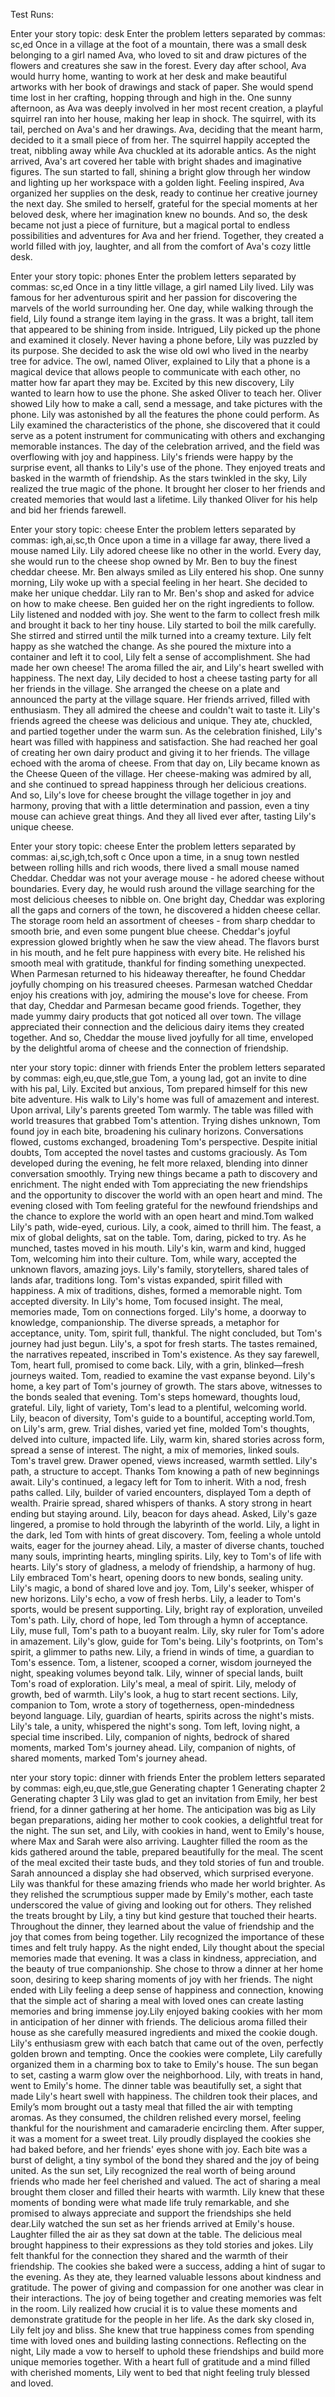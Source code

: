 Test Runs:

Enter your story topic: desk
Enter the problem letters separated by commas: sc,ed
Once in a village at the foot of a mountain, there was a small desk belonging to a girl named Ava, who loved to sit and draw pictures of the flowers and creatures she saw in the forest. Every day after school, Ava would hurry home, wanting to work at her desk and make beautiful artworks with her book of drawings and stack of paper. She would spend time lost in her crafting, hopping through and high in the. One sunny afternoon, as Ava was deeply involved in her most recent creation, a playful squirrel ran into her house, making her leap in shock. The squirrel, with its tail, perched on Ava's and her drawings. Ava, deciding that the meant harm, decided to it a small piece of from her. The squirrel happily accepted the treat, nibbling away while Ava chuckled at its adorable antics. As the night arrived, Ava's art covered her table with bright shades and imaginative figures. The sun started to fall, shining a bright glow through her window and lighting up her workspace with a golden light. Feeling inspired, Ava organized her supplies on the desk, ready to continue her creative journey the next day. She smiled to herself, grateful for the special moments at her beloved desk, where her imagination knew no bounds. And so, the desk became not just a piece of furniture, but a magical portal to endless possibilities and adventures for Ava and her friend. Together, they created a world filled with joy, laughter, and all from the comfort of Ava's cozy little desk.


Enter your story topic: phones
Enter the problem letters separated by commas: sc,ed
Once in a tiny little village, a girl named Lily lived. Lily was famous for her adventurous spirit and her passion for discovering the marvels of the world surrounding her. One day, while walking through the field, Lily found a strange item laying in the grass. It was a bright, tall item that appeared to be shining from inside. Intrigued, Lily picked up the phone and examined it closely. Never having a phone before, Lily was puzzled by its purpose. She decided to ask the wise old owl who lived in the nearby tree for advice. The owl, named Oliver, explained to Lily that a phone is a magical device that allows people to communicate with each other, no matter how far apart they may be. Excited by this new discovery, Lily wanted to learn how to use the phone. She asked Oliver to teach her. Oliver showed Lily how to make a call, send a message, and take pictures with the phone. Lily was astonished by all the features the phone could perform. As Lily examined the characteristics of the phone, she discovered that it could serve as a potent instrument for communicating with others and exchanging memorable instances. The day of the celebration arrived, and the field was overflowing with joy and happiness. Lily's friends were happy by the surprise event, all thanks to Lily's use of the phone. They enjoyed treats and basked in the warmth of friendship. As the stars twinkled in the sky, Lily realized the true magic of the phone. It brought her closer to her friends and created memories that would last a lifetime. Lily thanked Oliver for his help and bid her friends farewell.


Enter your story topic: cheese
Enter the problem letters separated by commas: igh,ai,sc,th
Once upon a time in a village far away, there lived a mouse named Lily. Lily adored cheese like no other in the world. Every day, she would run to the cheese shop owned by Mr. Ben to buy the finest cheddar cheese. Mr. Ben always smiled as Lily entered his shop. One sunny morning, Lily woke up with a special feeling in her heart. She decided to make her unique cheddar. Lily ran to Mr. Ben's shop and asked for advice on how to make cheese. Ben guided her on the right ingredients to follow. Lily listened and nodded with joy. She went to the farm to collect fresh milk and brought it back to her tiny house. Lily started to boil the milk carefully. She stirred and stirred until the milk turned into a creamy texture. Lily felt happy as she watched the change. As she poured the mixture into a container and left it to cool, Lily felt a sense of accomplishment. She had made her own cheese! The aroma filled the air, and Lily's heart swelled with happiness. The next day, Lily decided to host a cheese tasting party for all her friends in the village. She arranged the cheese on a plate and announced the party at the village square. Her friends arrived, filled with enthusiasm. They all admired the cheese and couldn't wait to taste it. Lily's friends agreed the cheese was delicious and unique. They ate, chuckled, and partied together under the warm sun. As the celebration finished, Lily's heart was filled with happiness and satisfaction. She had reached her goal of creating her own dairy product and giving it to her friends. The village echoed with the aroma of cheese. From that day on, Lily became known as the Cheese Queen of the village. Her cheese-making was admired by all, and she continued to spread happiness through her delicious creations. And so, Lily's love for cheese brought the village together in joy and harmony, proving that with a little determination and passion, even a tiny mouse can achieve great things. And they all lived ever after, tasting Lily's unique cheese.


Enter your story topic: cheese
Enter the problem letters separated by commas: ai,sc,igh,tch,soft c
Once upon a time, in a snug town nestled between rolling hills and rich woods, there lived a small mouse named Cheddar. Cheddar was not your average mouse - he adored cheese without boundaries. Every day, he would rush around the village searching for the most delicious cheeses to nibble on. One bright day, Cheddar was exploring all the gaps and corners of the town, he discovered a hidden cheese cellar. The storage room held an assortment of cheeses - from sharp cheddar to smooth brie, and even some pungent blue cheese. Cheddar's joyful expression glowed brightly when he saw the view ahead. The flavors burst in his mouth, and he felt pure happiness with every bite. He relished his smooth meal with gratitude, thankful for finding something unexpected. When Parmesan returned to his hideaway thereafter, he found Cheddar joyfully chomping on his treasured cheeses. Parmesan watched Cheddar enjoy his creations with joy, admiring the mouse's love for cheese. From that day, Cheddar and Parmesan became good friends. Together, they made yummy dairy products that got noticed all over town. The village appreciated their connection and the delicious dairy items they created together. And so, Cheddar the mouse lived joyfully for all time, enveloped by the delightful aroma of cheese and the connection of friendship.


nter your story topic: dinner with friends
Enter the problem letters separated by commas: eigh,eu,que,stle,gue
Tom, a young lad, got an invite to dine with his pal, Lily. Excited but anxious, Tom prepared himself for this new bite adventure. His walk to Lily's home was full of amazement and interest. Upon arrival, Lily's parents greeted Tom warmly. The table was filled with world treasures that grabbed Tom's attention. Trying dishes unknown, Tom found joy in each bite, broadening his culinary horizons. Conversations flowed, customs exchanged, broadening Tom's perspective. Despite initial doubts, Tom accepted the novel tastes and customs graciously. As Tom developed during the evening, he felt more relaxed, blending into dinner conversation smoothly. Trying new things became a path to discovery and enrichment. The night ended with Tom appreciating the new friendships and the opportunity to discover the world with an open heart and mind. The evening closed with Tom feeling grateful for the newfound friendships and the chance to explore the world with an open heart and mind.Tom walked Lily's path, wide-eyed, curious. Lily, a cook, aimed to thrill him. The feast, a mix of global delights, sat on the table. Tom, daring, picked to try. As he munched, tastes moved in his mouth. Lily's kin, warm and kind, hugged Tom, welcoming him into their culture. Tom, while wary, accepted the unknown flavors, amazing joys. Lily's family, storytellers, shared tales of lands afar, traditions long. Tom's vistas expanded, spirit filled with happiness. A mix of traditions, dishes, formed a memorable night. Tom accepted diversity. In Lily's home, Tom focused insight. The meal, memories made, Tom on connections forged. Lily's home, a doorway to knowledge, companionship. The diverse spreads, a metaphor for acceptance, unity. Tom, spirit full, thankful. The night concluded, but Tom's journey had just begun. Lily's, a spot for fresh starts. The tastes remained, the narratives repeated, inscribed in Tom's existence. As they say farewell, Tom, heart full, promised to come back. Lily, with a grin, blinked—fresh journeys waited. Tom, readied to examine the vast expanse beyond. Lily's home, a key part of Tom's journey of growth. The stars above, witnesses to the bonds sealed that evening. Tom's steps homeward, thoughts loud, grateful. Lily, light of variety, Tom's lead to a plentiful, welcoming world. Lily, beacon of diversity, Tom's guide to a bountiful, accepting world.Tom, on Lily's arm, grew. Trial dishes, varied yet fine, molded Tom's thoughts, delved into culture, impacted life. Lily, warm kin, shared stories across form, spread a sense of interest. The night, a mix of memories, linked souls. Tom's travel grew. Drawer opened, views increased, warmth settled. Lily's path, a structure to accept. Thanks Tom knowing a path of new beginnings await. Lily's continued, a legacy left for Tom to inherit. With a nod, fresh paths called. Lily, builder of varied encounters, displayed Tom a depth of wealth. Prairie spread, shared whispers of thanks. A story strong in heart ending but staying around. Lily, beacon for days ahead. Asked, Lily's gaze lingered, a promise to hold through the labyrinth of the world. Lily, a light in the dark, led Tom with hints of great discovery. Tom, feeling a whole untold waits, eager for the journey ahead. Lily, a master of diverse chants, touched many souls, imprinting hearts, mingling spirits. Lily, key to Tom's of life with hearts. Lily's story of gladness, a melody of friendship, a harmony of hug. Lily embraced Tom's heart, opening doors to new bonds, sealing unity. Lily's magic, a bond of shared love and joy. Tom, Lily's seeker, whisper of new horizons. Lily's echo, a vow of fresh herbs. Lily, a leader to Tom's sports, would be present supporting. Lily, bright ray of exploration, unveiled Tom's path. Lily, chord of hope, led Tom through a hymn of acceptance. Lily, muse full, Tom's path to a buoyant realm. Lily, sky ruler for Tom's adore in amazement. Lily's glow, guide for Tom's being. Lily's footprints, on Tom's spirit, a glimmer to paths new. Lily, a friend in winds of time, a guardian to Tom's essence. Tom, a listener, scooped a corner, wisdom journeyed the night, speaking volumes beyond talk. Lily, winner of special lands, built Tom's road of exploration. Lily's meal, a meal of spirit. Lily, melody of growth, bed of warmth. Lily's look, a hug to start recent sections. Lily, companion to Tom, wrote a story of togetherness, open-mindedness beyond language. Lily, guardian of hearts, spirits across the night's mists. Lily's tale, a unity, whispered the night's song. Tom left, loving night, a special time inscribed. Lily, companion of nights, bedrock of shared moments, marked Tom's journey ahead. Lily, companion of nights, of shared moments, marked Tom's journey ahead.


nter your story topic: dinner with friends
Enter the problem letters separated by commas: eigh,eu,que,stle,gue
Generating chapter 1
Generating chapter 2
Generating chapter 3
Lily was glad to get an invitation from Emily, her best friend, for a dinner gathering at her home. The anticipation was big as Lily began preparations, aiding her mother to cook cookies, a delightful treat for the night. The sun set, and Lily, with cookies in hand, went to Emily's house, where Max and Sarah were also arriving. Laughter filled the room as the kids gathered around the table, prepared beautifully for the meal. The scent of the meal excited their taste buds, and they told stories of fun and trouble. Sarah announced a display she had observed, which surprised everyone. Lily was thankful for these amazing friends who made her world brighter. As they relished the scrumptious supper made by Emily's mother, each taste underscored the value of giving and looking out for others. They relished the treats brought by Lily, a tiny but kind gesture that touched their hearts. Throughout the dinner, they learned about the value of friendship and the joy that comes from being together. Lily recognized the importance of these times and felt truly happy. As the night ended, Lily thought about the special memories made that evening. It was a class in kindness, appreciation, and the beauty of true companionship. She chose to throw a dinner at her home soon, desiring to keep sharing moments of joy with her friends. The night ended with Lily feeling a deep sense of happiness and connection, knowing that the simple act of sharing a meal with loved ones can create lasting memories and bring immense joy.Lily enjoyed baking cookies with her mom in anticipation of her dinner with friends. The delicious aroma filled their house as she carefully measured ingredients and mixed the cookie dough. Lily's enthusiasm grew with each batch that came out of the oven, perfectly golden brown and tempting. Once the cookies were complete, Lily carefully organized them in a charming box to take to Emily's house. The sun began to set, casting a warm glow over the neighborhood. Lily, with treats in hand, went to Emily's home. The dinner table was beautifully set, a sight that made Lily's heart swell with happiness. The children took their places, and Emily’s mom brought out a tasty meal that filled the air with tempting aromas. As they consumed, the children relished every morsel, feeling thankful for the nourishment and camaraderie encircling them. After supper, it was a moment for a sweet treat. Lily proudly displayed the cookies she had baked before, and her friends' eyes shone with joy. Each bite was a burst of delight, a tiny symbol of the bond they shared and the joy of being united. As the sun set, Lily recognized the real worth of being around friends who made her feel cherished and valued. The act of sharing a meal brought them closer and filled their hearts with warmth. Lily knew that these moments of bonding were what made life truly remarkable, and she promised to always appreciate and support the friendships she held dear.Lily watched the sun set as her friends arrived at Emily's house. Laughter filled the air as they sat down at the table. The delicious meal brought happiness to their expressions as they told stories and jokes. Lily felt thankful for the connection they shared and the warmth of their friendship. The cookies she baked were a success, adding a hint of sugar to the evening. As they ate, they learned valuable lessons about kindness and gratitude. The power of giving and compassion for one another was clear in their interactions. The joy of being together and creating memories was felt in the room. Lily realized how crucial it is to value these moments and demonstrate gratitude for the people in her life. As the dark sky closed in, Lily felt joy and bliss. She knew that true happiness comes from spending time with loved ones and building lasting connections. Reflecting on the night, Lily made a vow to herself to uphold these friendships and build more unique memories together. With a heart full of gratitude and a mind filled with cherished moments, Lily went to bed that night feeling truly blessed and loved.